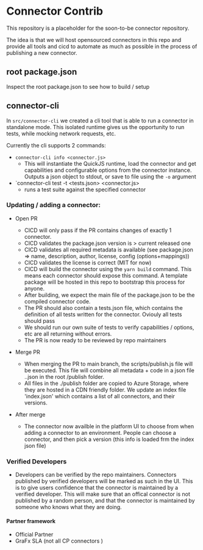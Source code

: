 # Connector Contrib

This repository is a placeholder for the soon-to-be connector repository.

The idea is that we will host opensourced connectors in this repo and provide
all tools and cicd to automate as much as possible in the process of publishing a new connector.

## root package.json

Inspect the root package.json to see how to build / setup

## connector-cli

In `src/connector-cli` we created a cli tool that is able to run a connector in standalone mode. This isolated runtime gives us the opportunity to run tests, while mocking network requests, etc.

Currently the cli supports 2 commands:

- `connector-cli info <connector.js>`
  - This will instantiate the QuickJS runtime, load the connector and get capabilities and configurable options from the connector instance. Outputs a json object to stdout, or save to file using the `-o` argument
- `connector-cli test -t <tests.json> <connector.js>
  - runs a test suite against the specified connector

### Updating / adding a connector:

- Open PR

  - CICD will only pass if the PR contains changes of exactly 1 connector.
  - CICD validates the package.json version is > current released one
  - CICD validates all required metadata is available (see package.json => name, description, author, license, config (options+mappings))
  - CICD validates the license is correct (MIT for now)
  - CICD will build the connector using the `yarn build` command. This means each connector should expose this command. A template package will be hosted in this repo to bootstrap this process for anyone.
  - After building, we expect the main file of the package.json to be the compiled connector code.
  - The PR should also contain a tests.json file, which contains the definition of all tests written for the connector. Oviouly all tests should pass
  - We should run our own suite of tests to verify capabilities / options, etc are all returning without errors.
  - The PR is now ready to be reviewed by repo maintainers

- Merge PR

  - When merging the PR to main branch, the scripts/publish.js file will be executed. This file will combine all metadata + code in a json file <connectorName>.<connectorVersion>.json in the root /publish folder.
  - All files in the ./publish folder are copied to Azure Storage, where they are hosted in a CDN friendly folder. We update an index file 'index.json' which contains a list of all connectors, and their versions.

- After merge
  - The connector now availble in the platform UI to choose from when adding a connector to an environment. People can choose a connector, and then pick a version (this info is loaded frm the index json file)

### Verified Developers

- Developers can be verified by the repo maintainers. Connectors published by verified developers will be marked as such in the UI. This is to give users confidence that the connector is maintained by a verified developer. This will make sure that an offical connector is not published by a random person, and that the connector is maintained by someone who knows what they are doing.

#### Partner framework

- Official Partner
- GraFx SLA (not all CP connectors )
